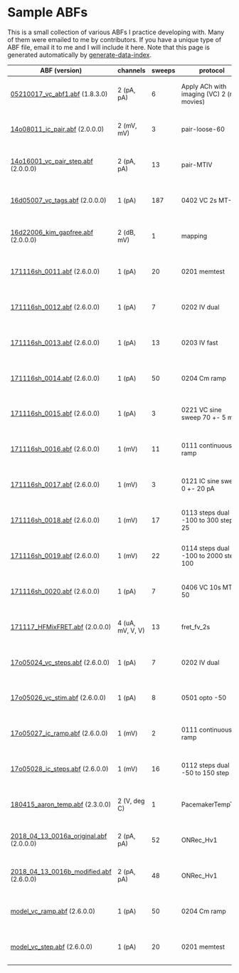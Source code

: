 # Sample ABFs

This is a small collection of various ABFs I practice developing with. Many of them were emailed to me by contributors. If you have a unique type of ABF file, email it to me and I will include it here. Note that this page is generated automatically by [generate-data-index](generate-data-index).

ABF (version) | channels | sweeps | protocol | thumbnail
---|---|---|---|---
[05210017_vc_abf1.abf](headers/05210017_vc_abf1.md) (1.8.3.0)|2 (pA, pA)|6|Apply ACh with imaging (VC) 2 (no movies)|![headers/05210017_vc_abf1.png](headers/05210017_vc_abf1.png)![headers/05210017_vc_abf1_map.png](headers/05210017_vc_abf1_map.png)
[14o08011_ic_pair.abf](headers/14o08011_ic_pair.md) (2.0.0.0)|2 (mV, mV)|3|pair-loose-60|![headers/14o08011_ic_pair.png](headers/14o08011_ic_pair.png)![headers/14o08011_ic_pair_map.png](headers/14o08011_ic_pair_map.png)
[14o16001_vc_pair_step.abf](headers/14o16001_vc_pair_step.md) (2.0.0.0)|2 (pA, pA)|13|pair-MTIV|![headers/14o16001_vc_pair_step.png](headers/14o16001_vc_pair_step.png)![headers/14o16001_vc_pair_step_map.png](headers/14o16001_vc_pair_step_map.png)
[16d05007_vc_tags.abf](headers/16d05007_vc_tags.md) (2.0.0.0)|1 (pA)|187|0402 VC 2s MT-50|![headers/16d05007_vc_tags.png](headers/16d05007_vc_tags.png)![headers/16d05007_vc_tags_map.png](headers/16d05007_vc_tags_map.png)
[16d22006_kim_gapfree.abf](headers/16d22006_kim_gapfree.md) (2.0.0.0)|2 (dB, mV)|1|mapping|![headers/16d22006_kim_gapfree.png](headers/16d22006_kim_gapfree.png)![headers/16d22006_kim_gapfree_map.png](headers/16d22006_kim_gapfree_map.png)
[171116sh_0011.abf](headers/171116sh_0011.md) (2.6.0.0)|1 (pA)|20|0201 memtest|![headers/171116sh_0011.png](headers/171116sh_0011.png)![headers/171116sh_0011_map.png](headers/171116sh_0011_map.png)
[171116sh_0012.abf](headers/171116sh_0012.md) (2.6.0.0)|1 (pA)|7|0202 IV dual|![headers/171116sh_0012.png](headers/171116sh_0012.png)![headers/171116sh_0012_map.png](headers/171116sh_0012_map.png)
[171116sh_0013.abf](headers/171116sh_0013.md) (2.6.0.0)|1 (pA)|13|0203 IV fast|![headers/171116sh_0013.png](headers/171116sh_0013.png)![headers/171116sh_0013_map.png](headers/171116sh_0013_map.png)
[171116sh_0014.abf](headers/171116sh_0014.md) (2.6.0.0)|1 (pA)|50|0204 Cm ramp|![headers/171116sh_0014.png](headers/171116sh_0014.png)![headers/171116sh_0014_map.png](headers/171116sh_0014_map.png)
[171116sh_0015.abf](headers/171116sh_0015.md) (2.6.0.0)|1 (pA)|3|0221 VC sine sweep 70 +- 5 mV|![headers/171116sh_0015.png](headers/171116sh_0015.png)![headers/171116sh_0015_map.png](headers/171116sh_0015_map.png)
[171116sh_0016.abf](headers/171116sh_0016.md) (2.6.0.0)|1 (mV)|11|0111 continuous ramp|![headers/171116sh_0016.png](headers/171116sh_0016.png)![headers/171116sh_0016_map.png](headers/171116sh_0016_map.png)
[171116sh_0017.abf](headers/171116sh_0017.md) (2.6.0.0)|1 (mV)|3|0121 IC sine sweep 0 +- 20 pA|![headers/171116sh_0017.png](headers/171116sh_0017.png)![headers/171116sh_0017_map.png](headers/171116sh_0017_map.png)
[171116sh_0018.abf](headers/171116sh_0018.md) (2.6.0.0)|1 (mV)|17|0113 steps dual -100 to 300 step 25|![headers/171116sh_0018.png](headers/171116sh_0018.png)![headers/171116sh_0018_map.png](headers/171116sh_0018_map.png)
[171116sh_0019.abf](headers/171116sh_0019.md) (2.6.0.0)|1 (mV)|22|0114 steps dual -100 to 2000 step 100|![headers/171116sh_0019.png](headers/171116sh_0019.png)![headers/171116sh_0019_map.png](headers/171116sh_0019_map.png)
[171116sh_0020.abf](headers/171116sh_0020.md) (2.6.0.0)|1 (pA)|7|0406 VC 10s MT-50|![headers/171116sh_0020.png](headers/171116sh_0020.png)![headers/171116sh_0020_map.png](headers/171116sh_0020_map.png)
[171117_HFMixFRET.abf](headers/171117_HFMixFRET.md) (2.0.0.0)|4 (uA, mV, V, V)|13|fret_fv_2s|![headers/171117_HFMixFRET.png](headers/171117_HFMixFRET.png)![headers/171117_HFMixFRET_map.png](headers/171117_HFMixFRET_map.png)
[17o05024_vc_steps.abf](headers/17o05024_vc_steps.md) (2.6.0.0)|1 (pA)|7|0202 IV dual|![headers/17o05024_vc_steps.png](headers/17o05024_vc_steps.png)![headers/17o05024_vc_steps_map.png](headers/17o05024_vc_steps_map.png)
[17o05026_vc_stim.abf](headers/17o05026_vc_stim.md) (2.6.0.0)|1 (pA)|8|0501 opto -50|![headers/17o05026_vc_stim.png](headers/17o05026_vc_stim.png)![headers/17o05026_vc_stim_map.png](headers/17o05026_vc_stim_map.png)
[17o05027_ic_ramp.abf](headers/17o05027_ic_ramp.md) (2.6.0.0)|1 (mV)|2|0111 continuous ramp|![headers/17o05027_ic_ramp.png](headers/17o05027_ic_ramp.png)![headers/17o05027_ic_ramp_map.png](headers/17o05027_ic_ramp_map.png)
[17o05028_ic_steps.abf](headers/17o05028_ic_steps.md) (2.6.0.0)|1 (mV)|16|0112 steps dual -50 to 150 step 10|![headers/17o05028_ic_steps.png](headers/17o05028_ic_steps.png)![headers/17o05028_ic_steps_map.png](headers/17o05028_ic_steps_map.png)
[180415_aaron_temp.abf](headers/180415_aaron_temp.md) (2.3.0.0)|2 (V, deg C)|1|PacemakerTempTest|![headers/180415_aaron_temp.png](headers/180415_aaron_temp.png)![headers/180415_aaron_temp_map.png](headers/180415_aaron_temp_map.png)
[2018_04_13_0016a_original.abf](headers/2018_04_13_0016a_original.md) (2.0.0.0)|2 (pA, pA)|52|ONRec_Hv1|![headers/2018_04_13_0016a_original.png](headers/2018_04_13_0016a_original.png)![headers/2018_04_13_0016a_original_map.png](headers/2018_04_13_0016a_original_map.png)
[2018_04_13_0016b_modified.abf](headers/2018_04_13_0016b_modified.md) (2.6.0.0)|2 (pA, pA)|48|ONRec_Hv1|![headers/2018_04_13_0016b_modified.png](headers/2018_04_13_0016b_modified.png)![headers/2018_04_13_0016b_modified_map.png](headers/2018_04_13_0016b_modified_map.png)
[model_vc_ramp.abf](headers/model_vc_ramp.md) (2.6.0.0)|1 (pA)|50|0204 Cm ramp|![headers/model_vc_ramp.png](headers/model_vc_ramp.png)![headers/model_vc_ramp_map.png](headers/model_vc_ramp_map.png)
[model_vc_step.abf](headers/model_vc_step.md) (2.6.0.0)|1 (pA)|20|0201 memtest|![headers/model_vc_step.png](headers/model_vc_step.png)![headers/model_vc_step_map.png](headers/model_vc_step_map.png)
